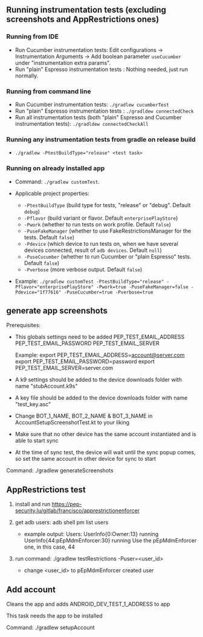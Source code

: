 ## Running instrumentation tests (excluding screenshots and AppRestrictions ones)

### Running from IDE

* Run Cucumber instrumentation tests: Edit configurations -> Instrumentation Arguments -> Add boolean parameter `useCucumber` under "instrumentation extra params".
* Run "plain" Espresso instrumentation tests : Nothing needed, just run normally.

### Running from command line
* Run Cucumber instrumentation tests: `./gradlew cucumberTest`
* Run "plain" Espresso instrumentation tests : `./gradldew connectedCheck`
* Run all instrumentation tests (both "plain" Espresso and Cucumber instrumentation tests): `./gradldew connectedCheckAll`

### Running any instrumentation tests from gradle on release build
* `./gradlew -PtestBuildType="release" <test task>`

### Running on already installed app
* Command: `./gradlew customTest`. 
* Applicable project properties:
  * `-PtestBuildType` (build type for tests, "release" or "debug". Default `debug`)
  * `-Pflavor` (build variant or flavor. Default `enterprisePlayStore`)
  * `-Pwork` (whether to run tests on work profile. Default `false`)
  * `-PuseFakeManager` (whether to use FakeRestrictionsManager for the tests. Default `false`)
  * `-Pdevice` (which device to run tests on, when we have several devices connected, result of `adb devices`. Default `null`)
  * `-PuseCucumber` (whether to run Cucumber or "plain Espresso" tests. Default `false`)
  * `-Pverbose` (more verbose output. Default `false`)

* Example: `./gradlew customTest -PtestBuildType="release" -Pflavor="enterprisePlayStore" -Pwork=true -PuseFakeManager=false -Pdevice="1f77616" -PuseCucumber=true -Pverbose=true`


## generate app screenshots 

Prerequisites:

- This globals settings need to be added
    PEP_TEST_EMAIL_ADDRESS
    PEP_TEST_EMAIL_PASSWORD
    PEP_TEST_EMAIL_SERVER

    Example:
    export PEP_TEST_EMAIL_ADDRESS=account@server.com
    export PEP_TEST_EMAIL_PASSWORD=password
    export PEP_TEST_EMAIL_SERVER=server.com

- A k9 settings should be added to the device downloads folder with name "stubAccount.k9s"

- A key file should be added to the device downloads folder with name "test_key.asc"

- Change BOT_1_NAME, BOT_2_NAME & BOT_3_NAME in AccountSetupScreenshotTest.kt to your liking

- Make sure that no other device has the same account instantiated and is able to start sync

- At the time of sync test, the device will wait until the sync popup comes, so set the same account in other device for sync to start

Command:
   ./gradlew generateScreenshots


## AppRestrictions test 

1. install and run https://pep-security.lu/gitlab/francisco/apprestrictionenforcer

2. get adb users:
    adb shell pm list users
    - example output:
        Users:
            UserInfo{0:Owner:13} running
            UserInfo{44:pEpMdmEnforcer:30} running
            Use the pEpMdmEnforcer one, in this case, 44
3. run command:
    ./gradlew testRestrictions -Puser=<user_id>
    - change <user_id> to pEpMdmEnforcer created user

## Add account

Cleans the app and adds ANDROID_DEV_TEST_1_ADDRESS to app

This task needs the app to be installed

Command:
   ./gradlew setupAccount